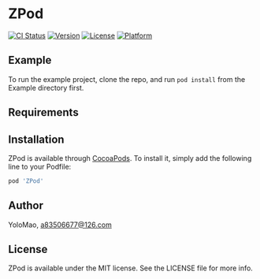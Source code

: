 # ZPod

[![CI Status](https://img.shields.io/travis/YoloMao/ZPod.svg?style=flat)](https://travis-ci.org/YoloMao/ZPod)
[![Version](https://img.shields.io/cocoapods/v/ZPod.svg?style=flat)](https://cocoapods.org/pods/ZPod)
[![License](https://img.shields.io/cocoapods/l/ZPod.svg?style=flat)](https://cocoapods.org/pods/ZPod)
[![Platform](https://img.shields.io/cocoapods/p/ZPod.svg?style=flat)](https://cocoapods.org/pods/ZPod)

## Example

To run the example project, clone the repo, and run `pod install` from the Example directory first.

## Requirements

## Installation

ZPod is available through [CocoaPods](https://cocoapods.org). To install
it, simply add the following line to your Podfile:

```ruby
pod 'ZPod'
```

## Author

YoloMao, a83506677@126.com

## License

ZPod is available under the MIT license. See the LICENSE file for more info.
